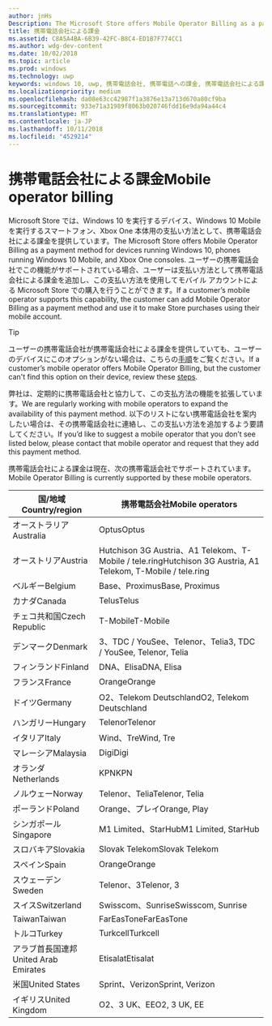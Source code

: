 ```yaml
---
author: jnHs
Description: The Microsoft Store offers Mobile Operator Billing as a payment method for mobile operators who support this capability.
title: 携帯電話会社による課金
ms.assetid: C8A5A4BA-6B39-42FC-B8C4-ED1B7F774CC1
ms.author: wdg-dev-content
ms.date: 10/02/2018
ms.topic: article
ms.prod: windows
ms.technology: uwp
keywords: windows 10, uwp, 携帯電話会社, 携帯電話への課金, 携帯電話会社による課金
ms.localizationpriority: medium
ms.openlocfilehash: da08e63cc42987f1a3876e13a713d670a80cf9ba
ms.sourcegitcommit: 933e71a31989f8063b020746fdd16e9da94a44c4
ms.translationtype: MT
ms.contentlocale: ja-JP
ms.lasthandoff: 10/11/2018
ms.locfileid: "4529214"
---
```

# <a name="mobile-operator-billing"></a><span data-ttu-id="21ed9-103">携帯電話会社による課金</span><span class="sxs-lookup"><span data-stu-id="21ed9-103">Mobile operator billing</span></span>


<span data-ttu-id="21ed9-104">Microsoft Store では、Windows 10 を実行するデバイス、Windows 10 Mobile を実行するスマートフォン、Xbox One 本体用の支払い方法として、携帯電話会社による課金を提供しています。</span><span class="sxs-lookup"><span data-stu-id="21ed9-104">The Microsoft Store offers Mobile Operator Billing as a payment method for devices running Windows 10, phones running Windows 10 Mobile, and Xbox One consoles.</span></span> <span data-ttu-id="21ed9-105">ユーザーの携帯電話会社でこの機能がサポートされている場合、ユーザーは支払い方法として携帯電話会社による課金を追加し、この支払い方法を使用してモバイル アカウントによる Microsoft Store での購入を行うことができます。</span><span class="sxs-lookup"><span data-stu-id="21ed9-105">If a customer’s mobile operator supports this capability, the customer can add Mobile Operator Billing as a payment method and use it to make Store purchases using their mobile account.</span></span>

> [!TIP]
>  <span data-ttu-id="21ed9-106">ユーザーの携帯電話会社が携帯電話会社による課金を提供していても、ユーザーのデバイスにこのオプションがない場合は、こちらの[手順](http://go.microsoft.com/fwlink/p/?LinkId=523993)をご覧ください。</span><span class="sxs-lookup"><span data-stu-id="21ed9-106">If a customer’s mobile operator offers Mobile Operator Billing, but the customer can't find this option on their device, review these [steps](http://go.microsoft.com/fwlink/p/?LinkId=523993).</span></span>

<span data-ttu-id="21ed9-107">弊社は、定期的に携帯電話会社と協力して、この支払方法の機能を拡張しています。</span><span class="sxs-lookup"><span data-stu-id="21ed9-107">We are regularly working with mobile operators to expand the availability of this payment method.</span></span> <span data-ttu-id="21ed9-108">以下のリストにない携帯電話会社を案内したい場合は、その携帯電話会社に連絡し、この支払い方法を追加するよう要請してください。</span><span class="sxs-lookup"><span data-stu-id="21ed9-108">If you’d like to suggest a mobile operator that you don’t see listed below, please contact that mobile operator and request that they add this payment method.</span></span>

<span data-ttu-id="21ed9-109">携帯電話会社による課金は現在、次の携帯電話会社でサポートされています。</span><span class="sxs-lookup"><span data-stu-id="21ed9-109">Mobile Operator Billing is currently supported by these mobile operators.</span></span>

| <span data-ttu-id="21ed9-110">国/地域</span><span class="sxs-lookup"><span data-stu-id="21ed9-110">Country/region</span></span>  | <span data-ttu-id="21ed9-111">携帯電話会社</span><span class="sxs-lookup"><span data-stu-id="21ed9-111">Mobile operators</span></span>                 |
|-----------------|----------------------------------|
| <span data-ttu-id="21ed9-112">オーストラリア</span><span class="sxs-lookup"><span data-stu-id="21ed9-112">Australia</span></span>       | <span data-ttu-id="21ed9-113">Optus</span><span class="sxs-lookup"><span data-stu-id="21ed9-113">Optus</span></span>                            |
| <span data-ttu-id="21ed9-114">オーストリア</span><span class="sxs-lookup"><span data-stu-id="21ed9-114">Austria</span></span>         | <span data-ttu-id="21ed9-115">Hutchison 3G Austria、A1 Telekom、T-Mobile / tele.ring</span><span class="sxs-lookup"><span data-stu-id="21ed9-115">Hutchison 3G Austria, A1 Telekom, T-Mobile / tele.ring</span></span>  |
| <span data-ttu-id="21ed9-116">ベルギー</span><span class="sxs-lookup"><span data-stu-id="21ed9-116">Belgium</span></span>         | <span data-ttu-id="21ed9-117">Base、Proximus</span><span class="sxs-lookup"><span data-stu-id="21ed9-117">Base, Proximus</span></span>                   |
| <span data-ttu-id="21ed9-118">カナダ</span><span class="sxs-lookup"><span data-stu-id="21ed9-118">Canada</span></span>          | <span data-ttu-id="21ed9-119">Telus</span><span class="sxs-lookup"><span data-stu-id="21ed9-119">Telus</span></span>                            |
| <span data-ttu-id="21ed9-120">チェコ共和国</span><span class="sxs-lookup"><span data-stu-id="21ed9-120">Czech Republic</span></span>  | <span data-ttu-id="21ed9-121">T-Mobile</span><span class="sxs-lookup"><span data-stu-id="21ed9-121">T-Mobile</span></span>                         |
| <span data-ttu-id="21ed9-122">デンマーク</span><span class="sxs-lookup"><span data-stu-id="21ed9-122">Denmark</span></span>         | <span data-ttu-id="21ed9-123">3、TDC / YouSee、Telenor、Telia</span><span class="sxs-lookup"><span data-stu-id="21ed9-123">3, TDC / YouSee, Telenor, Telia</span></span>  |
| <span data-ttu-id="21ed9-124">フィンランド</span><span class="sxs-lookup"><span data-stu-id="21ed9-124">Finland</span></span>         | <span data-ttu-id="21ed9-125">DNA、Elisa</span><span class="sxs-lookup"><span data-stu-id="21ed9-125">DNA, Elisa</span></span>                       |
| <span data-ttu-id="21ed9-126">フランス</span><span class="sxs-lookup"><span data-stu-id="21ed9-126">France</span></span>          | <span data-ttu-id="21ed9-127">Orange</span><span class="sxs-lookup"><span data-stu-id="21ed9-127">Orange</span></span>                           |
| <span data-ttu-id="21ed9-128">ドイツ</span><span class="sxs-lookup"><span data-stu-id="21ed9-128">Germany</span></span>         | <span data-ttu-id="21ed9-129">O2、Telekom Deutschland</span><span class="sxs-lookup"><span data-stu-id="21ed9-129">O2, Telekom Deutschland</span></span>          |
| <span data-ttu-id="21ed9-130">ハンガリー</span><span class="sxs-lookup"><span data-stu-id="21ed9-130">Hungary</span></span>         | <span data-ttu-id="21ed9-131">Telenor</span><span class="sxs-lookup"><span data-stu-id="21ed9-131">Telenor</span></span>                          |
| <span data-ttu-id="21ed9-132">イタリア</span><span class="sxs-lookup"><span data-stu-id="21ed9-132">Italy</span></span>           | <span data-ttu-id="21ed9-133">Wind、Tre</span><span class="sxs-lookup"><span data-stu-id="21ed9-133">Wind, Tre</span></span>                        |
| <span data-ttu-id="21ed9-134">マレーシア</span><span class="sxs-lookup"><span data-stu-id="21ed9-134">Malaysia</span></span>        | <span data-ttu-id="21ed9-135">Digi</span><span class="sxs-lookup"><span data-stu-id="21ed9-135">Digi</span></span>                             |
| <span data-ttu-id="21ed9-136">オランダ</span><span class="sxs-lookup"><span data-stu-id="21ed9-136">Netherlands</span></span>     | <span data-ttu-id="21ed9-137">KPN</span><span class="sxs-lookup"><span data-stu-id="21ed9-137">KPN</span></span>                              |
| <span data-ttu-id="21ed9-138">ノルウェー</span><span class="sxs-lookup"><span data-stu-id="21ed9-138">Norway</span></span>          | <span data-ttu-id="21ed9-139">Telenor、Telia</span><span class="sxs-lookup"><span data-stu-id="21ed9-139">Telenor, Telia</span></span>                   |
| <span data-ttu-id="21ed9-140">ポーランド</span><span class="sxs-lookup"><span data-stu-id="21ed9-140">Poland</span></span>          | <span data-ttu-id="21ed9-141">Orange、プレイ</span><span class="sxs-lookup"><span data-stu-id="21ed9-141">Orange, Play</span></span>                     |
| <span data-ttu-id="21ed9-142">シンガポール</span><span class="sxs-lookup"><span data-stu-id="21ed9-142">Singapore</span></span>       | <span data-ttu-id="21ed9-143">M1 Limited、StarHub</span><span class="sxs-lookup"><span data-stu-id="21ed9-143">M1 Limited, StarHub</span></span>              |
| <span data-ttu-id="21ed9-144">スロバキア</span><span class="sxs-lookup"><span data-stu-id="21ed9-144">Slovakia</span></span>        | <span data-ttu-id="21ed9-145">Slovak Telekom</span><span class="sxs-lookup"><span data-stu-id="21ed9-145">Slovak Telekom</span></span>                   |
| <span data-ttu-id="21ed9-146">スペイン</span><span class="sxs-lookup"><span data-stu-id="21ed9-146">Spain</span></span>           | <span data-ttu-id="21ed9-147">Orange</span><span class="sxs-lookup"><span data-stu-id="21ed9-147">Orange</span></span>                           |
| <span data-ttu-id="21ed9-148">スウェーデン</span><span class="sxs-lookup"><span data-stu-id="21ed9-148">Sweden</span></span>          | <span data-ttu-id="21ed9-149">Telenor、3</span><span class="sxs-lookup"><span data-stu-id="21ed9-149">Telenor, 3</span></span>                       |
| <span data-ttu-id="21ed9-150">スイス</span><span class="sxs-lookup"><span data-stu-id="21ed9-150">Switzerland</span></span>     | <span data-ttu-id="21ed9-151">Swisscom、Sunrise</span><span class="sxs-lookup"><span data-stu-id="21ed9-151">Swisscom, Sunrise</span></span>                |
| <span data-ttu-id="21ed9-152">Taiwan</span><span class="sxs-lookup"><span data-stu-id="21ed9-152">Taiwan</span></span>          | <span data-ttu-id="21ed9-153">FarEasTone</span><span class="sxs-lookup"><span data-stu-id="21ed9-153">FarEasTone</span></span>                       |
| <span data-ttu-id="21ed9-154">トルコ</span><span class="sxs-lookup"><span data-stu-id="21ed9-154">Turkey</span></span>          | <span data-ttu-id="21ed9-155">Turkcell</span><span class="sxs-lookup"><span data-stu-id="21ed9-155">Turkcell</span></span>                         |
| <span data-ttu-id="21ed9-156">アラブ首長国連邦</span><span class="sxs-lookup"><span data-stu-id="21ed9-156">United Arab Emirates</span></span> | <span data-ttu-id="21ed9-157">Etisalat</span><span class="sxs-lookup"><span data-stu-id="21ed9-157">Etisalat</span></span>                    |
| <span data-ttu-id="21ed9-158">米国</span><span class="sxs-lookup"><span data-stu-id="21ed9-158">United States</span></span>   | <span data-ttu-id="21ed9-159">Sprint、Verizon</span><span class="sxs-lookup"><span data-stu-id="21ed9-159">Sprint, Verizon</span></span>                  |
| <span data-ttu-id="21ed9-160">イギリス</span><span class="sxs-lookup"><span data-stu-id="21ed9-160">United Kingdom</span></span>  | <span data-ttu-id="21ed9-161">O2、3 UK、EE</span><span class="sxs-lookup"><span data-stu-id="21ed9-161">O2, 3 UK, EE</span></span>                     |

 



 


 

 




